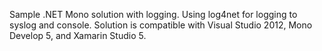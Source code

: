 Sample .NET Mono solution with logging. Using log4net for logging to syslog and console. Solution is compatible with Visual Studio 2012, Mono Develop 5, and Xamarin Studio 5.
